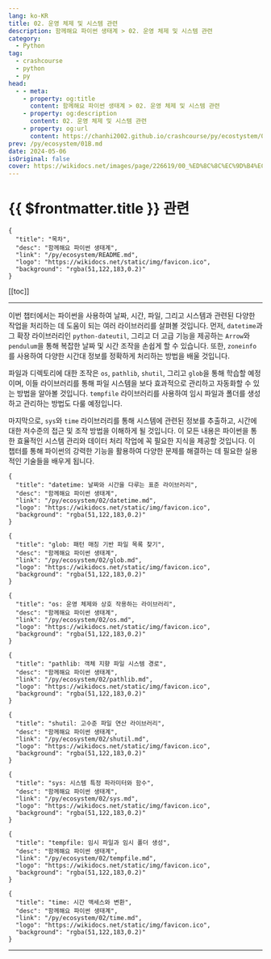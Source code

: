 ```yaml
---
lang: ko-KR
title: 02. 운영 체제 및 시스템 관련
description: 함께해요 파이썬 생태계 > 02. 운영 체제 및 시스템 관련
category:
  - Python
tag: 
  - crashcourse
  - python
  - py
head:
  - - meta:
    - property: og:title
      content: 함께해요 파이썬 생태계 > 02. 운영 체제 및 시스템 관련
    - property: og:description
      content: 02. 운영 체제 및 시스템 관련
    - property: og:url
      content: https://chanhi2002.github.io/crashcourse/py/ecostystem/02.html
prev: /py/ecosystem/01B.md
date: 2024-05-06
isOriginal: false
cover: https://wikidocs.net/images/page/226619/00_%ED%8C%8C%EC%9D%B4%EC%8D%AC_%EC%83%9D%ED%83%9C%EA%B3%84_%EB%A1%9C%EA%B3%A0%EB%93%A4.png
---
```


# {{ $frontmatter.title }} 관련

```component VPCard
{
  "title": "목차",
  "desc": "함께해요 파이썬 생태계",
  "link": "/py/ecosystem/README.md",
  "logo": "https://wikidocs.net/static/img/favicon.ico",
  "background": "rgba(51,122,183,0.2)"
}
```

[[toc]]

---

<SiteInfo
  name="02. 운영 체제 및 시스템 관련 | WikiDocs"
  desc="함께해요 파이썬 생태계"
  url="https://wikidocs.net/238581"
  logo="https://wikidocs.net/static/img/favicon.ico"
  preview="https://wikidocs.net/images/page/226619/00_%ED%8C%8C%EC%9D%B4%EC%8D%AC_%EC%83%9D%ED%83%9C%EA%B3%84_%EB%A1%9C%EA%B3%A0%EB%93%A4.png"/>

이번 챕터에서는 파이썬을 사용하여 날짜, 시간, 파일, 그리고 시스템과 관련된 다양한 작업을 처리하는 데 도움이 되는 여러 라이브러리를 살펴볼 것입니다. 먼저, `datetime`과 그 확장 라이브러리인 `python-dateutil`, 그리고 더 고급 기능을 제공하는 `Arrow`와 `pendulum`을 통해 복잡한 날짜 및 시간 조작을 손쉽게 할 수 있습니다. 또한, `zoneinfo`를 사용하여 다양한 시간대 정보를 정확하게 처리하는 방법을 배울 것입니다.

파일과 디렉토리에 대한 조작은 `os`, `pathlib`, `shutil`, 그리고 `glob`을 통해 학습할 예정이며, 이들 라이브러리를 통해 파일 시스템을 보다 효과적으로 관리하고 자동화할 수 있는 방법을 알아볼 것입니다. `tempfile` 라이브러리를 사용하여 임시 파일과 폴더를 생성하고 관리하는 방법도 다룰 예정입니다.

마지막으로, `sys`와 `time` 라이브러리를 통해 시스템에 관련된 정보를 추출하고, 시간에 대한 저수준의 접근 및 조작 방법을 이해하게 될 것입니다. 이 모든 내용은 파이썬을 통한 효율적인 시스템 관리와 데이터 처리 작업에 꼭 필요한 지식을 제공할 것입니다. 이 챕터를 통해 파이썬의 강력한 기능을 활용하여 다양한 문제를 해결하는 데 필요한 실용적인 기술들을 배우게 됩니다.

```component VPCard
{
  "title": "datetime: 날짜와 시간을 다루는 표준 라이브러리",
  "desc": "함께해요 파이썬 생태계",
  "link": "/py/ecosystem/02/datetime.md",
  "logo": "https://wikidocs.net/static/img/favicon.ico",
  "background": "rgba(51,122,183,0.2)"
}
```

```component VPCard
{
  "title": "glob: 패턴 매칭 기반 파일 목록 찾기",
  "desc": "함께해요 파이썬 생태계",
  "link": "/py/ecosystem/02/glob.md",
  "logo": "https://wikidocs.net/static/img/favicon.ico",
  "background": "rgba(51,122,183,0.2)"
}
```

```component VPCard
{
  "title": "os: 운영 체제와 상호 작용하는 라이브러리",
  "desc": "함께해요 파이썬 생태계",
  "link": "/py/ecosystem/02/os.md",
  "logo": "https://wikidocs.net/static/img/favicon.ico",
  "background": "rgba(51,122,183,0.2)"
}
```

```component VPCard
{
  "title": "pathlib: 객체 지향 파일 시스템 경로",
  "desc": "함께해요 파이썬 생태계",
  "link": "/py/ecosystem/02/pathlib.md",
  "logo": "https://wikidocs.net/static/img/favicon.ico",
  "background": "rgba(51,122,183,0.2)"
}
```

```component VPCard
{
  "title": "shutil: 고수준 파일 연산 라이브러리",
  "desc": "함께해요 파이썬 생태계",
  "link": "/py/ecosystem/02/shutil.md",
  "logo": "https://wikidocs.net/static/img/favicon.ico",
  "background": "rgba(51,122,183,0.2)"
}
```

```component VPCard
{
  "title": "sys: 시스템 특정 파라미터와 함수",
  "desc": "함께해요 파이썬 생태계",
  "link": "/py/ecosystem/02/sys.md",
  "logo": "https://wikidocs.net/static/img/favicon.ico",
  "background": "rgba(51,122,183,0.2)"
}
```

```component VPCard
{
  "title": "tempfile: 임시 파일과 임시 폴더 생성",
  "desc": "함께해요 파이썬 생태계",
  "link": "/py/ecosystem/02/tempfile.md",
  "logo": "https://wikidocs.net/static/img/favicon.ico",
  "background": "rgba(51,122,183,0.2)"
}
```

```component VPCard
{
  "title": "time: 시간 액세스와 변환",
  "desc": "함께해요 파이썬 생태계",
  "link": "/py/ecosystem/02/time.md",
  "logo": "https://wikidocs.net/static/img/favicon.ico",
  "background": "rgba(51,122,183,0.2)"
}
```

---
